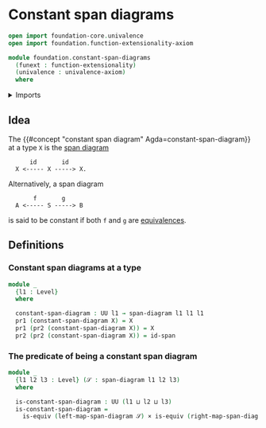 # Constant span diagrams

```agda
open import foundation-core.univalence
open import foundation.function-extensionality-axiom

module foundation.constant-span-diagrams
  (funext : function-extensionality)
  (univalence : univalence-axiom)
  where
```

<details><summary>Imports</summary>

```agda
open import foundation.cartesian-product-types funext univalence
open import foundation.dependent-pair-types
open import foundation.span-diagrams funext
open import foundation.spans
open import foundation.universe-levels

open import foundation-core.equivalences
```

</details>

## Idea

The {{#concept "constant span diagram" Agda=constant-span-diagram}} at a type
`X` is the [span diagram](foundation.span-diagrams.md)

```text
      id       id
  X <----- X -----> X.
```

Alternatively, a span diagram

```text
       f       g
  A <----- S -----> B
```

is said to be constant if both `f` and `g` are
[equivalences](foundation-core.equivalences.md).

## Definitions

### Constant span diagrams at a type

```agda
module _
  {l1 : Level}
  where

  constant-span-diagram : UU l1 → span-diagram l1 l1 l1
  pr1 (constant-span-diagram X) = X
  pr1 (pr2 (constant-span-diagram X)) = X
  pr2 (pr2 (constant-span-diagram X)) = id-span
```

### The predicate of being a constant span diagram

```agda
module _
  {l1 l2 l3 : Level} (𝒮 : span-diagram l1 l2 l3)
  where

  is-constant-span-diagram : UU (l1 ⊔ l2 ⊔ l3)
  is-constant-span-diagram =
    is-equiv (left-map-span-diagram 𝒮) × is-equiv (right-map-span-diagram 𝒮)
```
